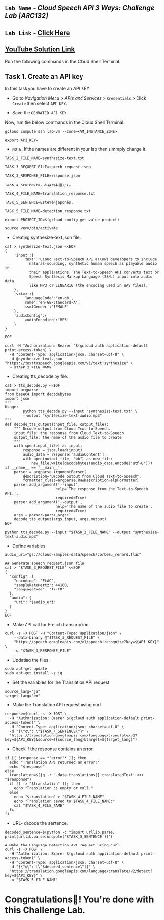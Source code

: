 ## `Lab Name` - *Cloud Speech API 3 Ways: Challenge Lab [ARC132]*

## `Lab Link` - [Click Here](https://www.cloudskillsboost.google/focuses/67215?parent=catalog)

## [YouTube Solution Link](https://youtu.be/ELtMXEyZq5g)

Run the following commands in the Cloud Shell Terminal.

## Task 1. Create an API key

In this task you have to create an API KEY.

* Go to *Navigation Menu* > *APIs and Services* > `Credentials` > Click `Create` then select `API KEY`.

* Save the `GENRATED API KEY`.

Now, run the below commands in the Cloud Shell Terminal.

```
gcloud compute ssh lab-vm --zone=<VM_INSTANCE_ZONE>
```

```
export API_KEY=
``` 
* `NOTE`: If the names are different in your lab then simmply change it.

```
TASK_2_FILE_NAME=synthesize-text.txt

TASK_3_REQUEST_FILE=speech_request.json

TASK_3_RESPONSE_FILE=response.json

TASK_4_SENTENCE=これは日本語です。

TASK_4_FILE_NAME=translation_response.txt

TASK_5_SENTENCE=Este%é%japonês.

TASK_5_FILE_NAME=detection_response.txt
```

```
export PROJECT_ID=$(gcloud config get-value project)

source venv/bin/activate
```

* Creating synthesize-text.json file.

```
cat > synthesize-text.json <<EOF
{
    'input':{
        'text':'Cloud Text-to-Speech API allows developers to include
           natural-sounding, synthetic human speech as playable audio in
           their applications. The Text-to-Speech API converts text or
           Speech Synthesis Markup Language (SSML) input into audio data
           like MP3 or LINEAR16 (the encoding used in WAV files).'
    },
    'voice':{
        'languageCode':'en-gb',
        'name':'en-GB-Standard-A',
        'ssmlGender':'FEMALE'
    },
    'audioConfig':{
        'audioEncoding':'MP3'
    }
}

EOF
```

```
curl -H "Authorization: Bearer "$(gcloud auth application-default print-access-token) \
  -H "Content-Type: application/json; charset=utf-8" \
  -d @synthesize-text.json "https://texttospeech.googleapis.com/v1/text:synthesize" \
  > $TASK_2_FILE_NAME
```

* Creating tts_decode.py file.

```
cat > tts_decode.py <<EOF
import argparse
from base64 import decodebytes
import json
"""
Usage:
        python tts_decode.py --input "synthesize-text.txt" \
        --output "synthesize-text-audio.mp3"
"""
def decode_tts_output(input_file, output_file):
    """ Decode output from Cloud Text-to-Speech.
    input_file: the response from Cloud Text-to-Speech
    output_file: the name of the audio file to create
    """
    with open(input_file) as input:
        response = json.load(input)
        audio_data = response['audioContent']
        with open(output_file, "wb") as new_file:
            new_file.write(decodebytes(audio_data.encode('utf-8')))
if __name__ == '__main__':
    parser = argparse.ArgumentParser(
        description="Decode output from Cloud Text-to-Speech",
        formatter_class=argparse.RawDescriptionHelpFormatter)
    parser.add_argument('--input',
                       help='The response from the Text-to-Speech API.',
                       required=True)
    parser.add_argument('--output',
                       help='The name of the audio file to create',
                       required=True)
    args = parser.parse_args()
    decode_tts_output(args.input, args.output)
EOF
```

```
python tts_decode.py --input "$TASK_2_FILE_NAME" --output "synthesize-text-audio.mp3"
```

* Define variables

```
audio_uri="gs://cloud-samples-data/speech/corbeau_renard.flac"

## Generate speech_request.json file
cat > "$TASK_3_REQUEST_FILE" <<EOF
{
  "config": {
    "encoding": "FLAC",
    "sampleRateHertz": 44100,
    "languageCode": "fr-FR"
  },
  "audio": {
    "uri": "$audio_uri"
  }
}
EOF
```
* Make API call for French transcription

```
curl -s -X POST -H "Content-Type: application/json" \
    --data-binary @"$TASK_3_REQUEST_FILE" \
    "https://speech.googleapis.com/v1/speech:recognize?key=${API_KEY}" \
    -o "$TASK_3_RESPONSE_FILE"
```

* Updating the files.

```
sudo apt-get update
sudo apt-get install -y jq
```

* Set the variables for the Translation API request

```
source_lang="ja"
target_lang="en"

```

* Make the Translation API request using curl

```
response=$(curl -s -X POST \
  -H "Authorization: Bearer $(gcloud auth application-default print-access-token)" \
  -H "Content-Type: application/json; charset=utf-8" \
  -d "{\"q\": \"$TASK_4_SENTENCE\"}" \
  "https://translation.googleapis.com/language/translate/v2?key=${API_KEY}&source=${source_lang}&target=${target_lang}")

```

* Check if the response contains an error.

```
if [[ $response == *"error"* ]]; then
  echo "Translation API returned an error:"
  echo "$response"
else
  translation=$(jq -r '.data.translations[].translatedText' <<< "$response")
  if [[ -z "$translation" ]]; then
    echo "Translation is empty or null."
  else
    echo "$translation" > "$TASK_4_FILE_NAME"
    echo "Translation saved to $TASK_4_FILE_NAME:"
    cat "$TASK_4_FILE_NAME"
  fi
fi
```

* URL- decode the sentence.

```
decoded_sentence=$(python -c "import urllib.parse; print(urllib.parse.unquote('$TASK_5_SENTENCE'))")

# Make the Language Detection API request using curl
curl -s -X POST \
  -H "Authorization: Bearer $(gcloud auth application-default print-access-token)" \
  -H "Content-Type: application/json; charset=utf-8" \
  -d "{\"q\": [\"$decoded_sentence\"]}" \
  "https://translation.googleapis.com/language/translate/v2/detect?key=${API_KEY}" \
  -o "$TASK_5_FILE_NAME"
```

# Congratulations🎉! You're done with this Challenge Lab.
